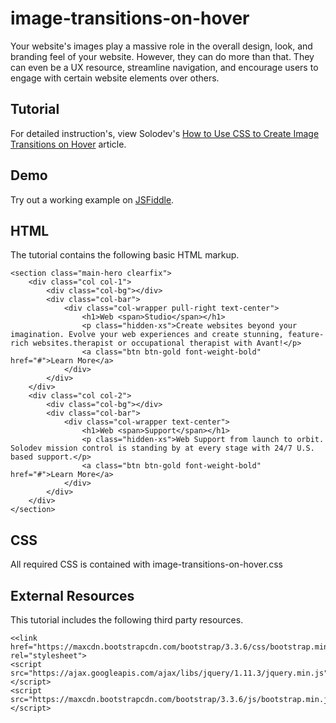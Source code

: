 # image-transitions-on-hover
Your website's images play a massive role in the overall design, look, and branding feel of your website. However, they can do more than that. They can even be a UX resource, streamline navigation, and encourage users to engage with certain website elements over others. 

## Tutorial		  
For detailed instruction's, view Solodev's [How to Use CSS to Create Image Transitions on Hover](https://www.solodev.com/blog/how-to-use-css-to-create-image-transitions-on-hover.stml) article.
 
## Demo
  		  
Try out a working example on [JSFiddle](https://jsfiddle.net/solodev/snc2ecbk/).

## HTML

The tutorial contains the following basic HTML markup.

```
<section class="main-hero clearfix">
	<div class="col col-1">
		<div class="col-bg"></div>
		<div class="col-bar">
			<div class="col-wrapper pull-right text-center">
				<h1>Web <span>Studio</span></h1>
				<p class="hidden-xs">Create websites beyond your imagination. Evolve your web experiences and create stunning, feature-rich websites.therapist or occupational therapist with Avant!</p>
				<a class="btn btn-gold font-weight-bold" href="#">Learn More</a>
			</div>
		</div>
	</div>
	<div class="col col-2">
		<div class="col-bg"></div>
		<div class="col-bar">
			<div class="col-wrapper text-center">
				<h1>Web <span>Support</span></h1>
				<p class="hidden-xs">Web Support from launch to orbit. Solodev mission control is standing by at every stage with 24/7 U.S. based support.</p>
				<a class="btn btn-gold font-weight-bold" href="#">Learn More</a>
			</div>
		</div>
	</div>
</section>
```

## CSS

All required CSS is contained with image-transitions-on-hover.css


## External Resources

This tutorial includes the following third party resources.

```
<<link href="https://maxcdn.bootstrapcdn.com/bootstrap/3.3.6/css/bootstrap.min.css" rel="stylesheet">
<script src="https://ajax.googleapis.com/ajax/libs/jquery/1.11.3/jquery.min.js"></script>
<script src="https://maxcdn.bootstrapcdn.com/bootstrap/3.3.6/js/bootstrap.min.js"></script>
```

